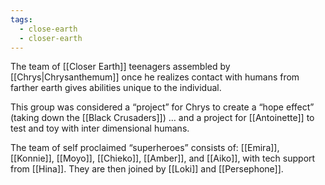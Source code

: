 ```yaml
---
tags:
  - close-earth
  - closer-earth
---
```

The team of [[Closer Earth]] teenagers assembled by [[Chrys|Chrysanthemum]] once he realizes contact with humans from farther earth gives abilities unique to the individual. 

This group was considered a “project” for Chrys to create a “hope effect” (taking down the [[Black Crusaders]]) … and a project for [[Antoinette]] to test and toy with inter dimensional humans.

The team of self proclaimed “superheroes” consists of: [[Emira]], [[Konnie]], [[Moyo]], [[Chieko]], [[Amber]], and [[Aiko]], with tech support from [[Hina]]. They are then joined by [[Loki]] and [[Persephone]]. 